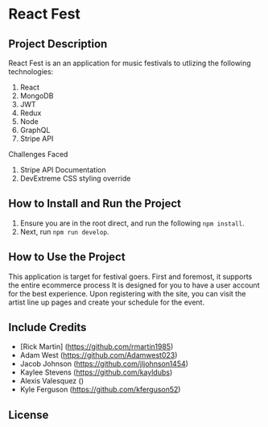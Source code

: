 # React Fest
## Project Description

React Fest is an an application for music festivals to utlizing the following technologies:

1. React
2. MongoDB
3. JWT
4. Redux
5. Node
6. GraphQL
7. Stripe API

Challenges Faced
1. Stripe API Documentation
2. DevExtreme CSS styling override
## How to Install and Run the Project
1. Ensure you are in the root direct, and run the following `npm install`.
2. Next, run `npm run develop`.

## How to Use the Project
This application is target for festival goers. First and foremost, it supports the entire ecommerce process It is designed for you to have a user account for the best experience. Upon registering with the site, you can visit the artist line up pages and create your schedule for the event.

## Include Credits
- [Rick Martin] (https://github.com/rmartin1985)
- Adam West (https://github.com/Adamwest023)
- Jacob Johnson (https://github.com/jljohnson1454)
- Kaylee Stevens (https://github.com/kayldubs)
- Alexis Valesquez  ()
- Kyle Ferguson (https://github.com/kferguson52)

## License
